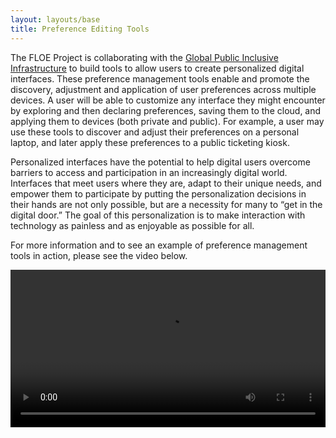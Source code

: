 ```yaml
---
layout: layouts/base
title: Preference Editing Tools
---
```


The FLOE Project is collaborating with the [Global Public Inclusive Infrastructure](http://gpii.net) to build tools to
allow users to create personalized digital interfaces. These preference management tools enable and promote the
discovery, adjustment and application of user preferences across multiple devices. A user will be able to customize any
interface they might encounter by exploring and then declaring preferences, saving them to the cloud, and applying them
to devices (both private and public). For example, a user may use these tools to discover and adjust their preferences
on a personal laptop, and later apply these preferences to a public ticketing kiosk.

Personalized interfaces have the potential to help digital users overcome barriers to access and participation in an
increasingly digital world. Interfaces that meet users where they are, adapt to their unique needs, and empower them to
participate by putting the personalization decisions in their hands are not only possible, but are a necessity for many
to “get in the digital door.” The goal of this personalization is to make interaction with technology as painless and as
enjoyable as possible for all.

For more information and to see an example of preference management tools in action, please see the video below.

<video controls width="100%" tabindex="0">
    <source src="https://idrc.cachefly.net/floeproject.org/videos/Floe-GPII-prefs-editors.mp4" type="video/mp4"></source>
    <source src="https://idrc.cachefly.net/floeproject.org/videos/Floe-GPII-prefs-editors.webm" type="video/webm"></source>
</video>
